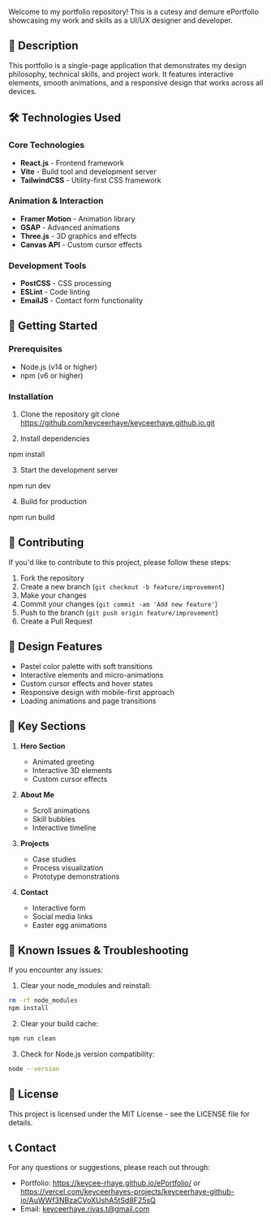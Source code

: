 Welcome to my portfolio repository! This is a cutesy and demure ePortfolio showcasing my work and skills as a UI/UX designer and developer.

## 📝 Description

This portfolio is a single-page application that demonstrates my design philosophy, technical skills, and project work. It features interactive elements, smooth animations, and a responsive design that works across all devices.

## 🛠️ Technologies Used

### Core Technologies
- **React.js** - Frontend framework
- **Vite** - Build tool and development server
- **TailwindCSS** - Utility-first CSS framework

### Animation & Interaction
- **Framer Motion** - Animation library
- **GSAP** - Advanced animations
- **Three.js** - 3D graphics and effects
- **Canvas API** - Custom cursor effects

### Development Tools
- **PostCSS** - CSS processing
- **ESLint** - Code linting
- **EmailJS** - Contact form functionality

## 🚀 Getting Started

### Prerequisites
- Node.js (v14 or higher)
- npm (v6 or higher)

### Installation
1. Clone the repository
git clone https://github.com/keyceerhaye/keyceerhaye.github.io.git

2. Install dependencies

npm install

3. Start the development server

npm run dev 

4. Build for production

npm run build

## 🤝 Contributing

If you'd like to contribute to this project, please follow these steps:
1. Fork the repository
2. Create a new branch (`git checkout -b feature/improvement`)
3. Make your changes
4. Commit your changes (`git commit -am 'Add new feature'`)
5. Push to the branch (`git push origin feature/improvement`)
6. Create a Pull Request

## 🎨 Design Features

- Pastel color palette with soft transitions
- Interactive elements and micro-animations
- Custom cursor effects and hover states
- Responsive design with mobile-first approach
- Loading animations and page transitions

## 📱 Key Sections

1. **Hero Section**
   - Animated greeting
   - Interactive 3D elements
   - Custom cursor effects

2. **About Me**
   - Scroll animations
   - Skill bubbles
   - Interactive timeline

3. **Projects**
   - Case studies
   - Process visualization
   - Prototype demonstrations

4. **Contact**
   - Interactive form
   - Social media links
   - Easter egg animations

## 🐛 Known Issues & Troubleshooting
If you encounter any issues:
1. Clear your node_modules and reinstall:
```bash
rm -rf node_modules
npm install
```

2. Clear your build cache:
```bash
npm run clean
```

3. Check for Node.js version compatibility:
```bash
node --version
```

## 📄 License
This project is licensed under the MIT License - see the LICENSE file for details.

## 📞 Contact
For any questions or suggestions, please reach out through:
- Portfolio: https://keycee-rhaye.github.io/ePortfolio/ or https://vercel.com/keyceerhayes-projects/keyceerhaye-github-io/AuWWf3NBzaCVoXUshA5tSd8F25sQ
- Email: keyceerhaye.rivas.t@gmail.com
